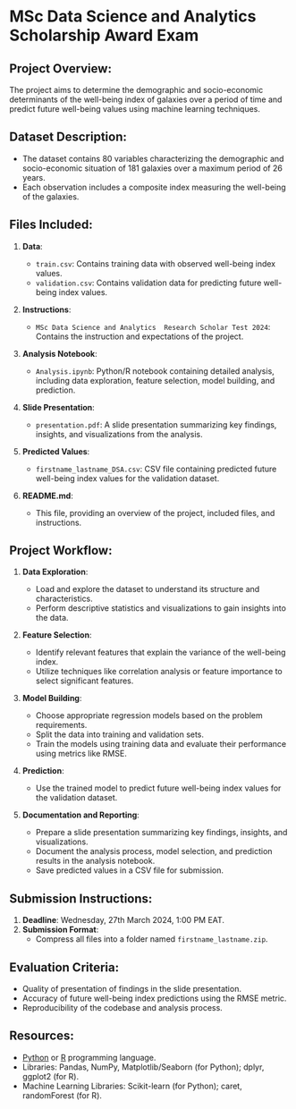 # MSc Data Science and Analytics Scholarship Award Exam

## Project Overview:
The project aims to determine the demographic and socio-economic determinants of the well-being index of galaxies over a period of time and predict future well-being values using machine learning techniques.

## Dataset Description:
- The dataset contains 80 variables characterizing the demographic and socio-economic situation of 181 galaxies over a maximum period of 26 years.
- Each observation includes a composite index measuring the well-being of the galaxies.

## Files Included:
1. **Data**: 
   - `train.csv`: Contains training data with observed well-being index values.
   - `validation.csv`: Contains validation data for predicting future well-being index values.
2. **Instructions**: 
   - `MSc Data Science and Analytics  Research Scholar Test 2024`: Contains the instruction and expectations of the project.


3. **Analysis Notebook**:
   - `Analysis.ipynb`: Python/R notebook containing detailed analysis, including data exploration, feature selection, model building, and prediction.

4. **Slide Presentation**:
   - `presentation.pdf`: A slide presentation summarizing key findings, insights, and visualizations from the analysis.

5. **Predicted Values**:
   - `firstname_lastname_DSA.csv`: CSV file containing predicted future well-being index values for the validation dataset.

6. **README.md**: 
   - This file, providing an overview of the project, included files, and instructions.

## Project Workflow:
1. **Data Exploration**:
   - Load and explore the dataset to understand its structure and characteristics.
   - Perform descriptive statistics and visualizations to gain insights into the data.

2. **Feature Selection**:
   - Identify relevant features that explain the variance of the well-being index.
   - Utilize techniques like correlation analysis or feature importance to select significant features.

3. **Model Building**:
   - Choose appropriate regression models based on the problem requirements.
   - Split the data into training and validation sets.
   - Train the models using training data and evaluate their performance using metrics like RMSE.

4. **Prediction**:
   - Use the trained model to predict future well-being index values for the validation dataset.

5. **Documentation and Reporting**:
   - Prepare a slide presentation summarizing key findings, insights, and visualizations.
   - Document the analysis process, model selection, and prediction results in the analysis notebook.
   - Save predicted values in a CSV file for submission.

## Submission Instructions:
1. **Deadline**: Wednesday, 27th March 2024, 1:00 PM EAT.
2. **Submission Format**: 
   - Compress all files into a folder named `firstname_lastname.zip`.


## Evaluation Criteria:
- Quality of presentation of findings in the slide presentation.
- Accuracy of future well-being index predictions using the RMSE metric.
- Reproducibility of the codebase and analysis process.

## Resources:
- [Python](https://www.python.org/) or [R](https://www.r-project.org/) programming language.
- Libraries: Pandas, NumPy, Matplotlib/Seaborn (for Python); dplyr, ggplot2 (for R).
- Machine Learning Libraries: Scikit-learn (for Python); caret, randomForest (for R).
